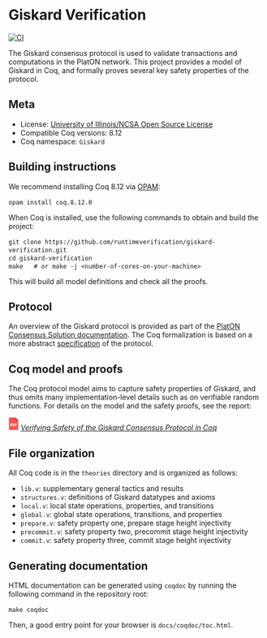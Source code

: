 # Giskard Verification

[![CI][action-shield]][action-link]

[action-shield]: https://github.com/runtimeverification/giskard-verification/workflows/CI/badge.svg?branch=master
[action-link]: https://github.com/runtimeverification/giskard-verification/actions?query=workflow%3ACI

The Giskard consensus protocol is used to validate transactions and computations
in the PlatON network. This project provides a model of Giskard in Coq, and formally
proves several key safety properties of the protocol.

## Meta

- License: [University of Illinois/NCSA Open Source License](LICENSE.md)
- Compatible Coq versions: 8.12
- Coq namespace: `Giskard`

## Building instructions

We recommend installing Coq 8.12 via [OPAM](http://opam.ocaml.org/doc/Install.html):
```shell
opam install coq.8.12.0
```
When Coq is installed, use the following commands to obtain and build the project:
```shell
git clone https://github.com/runtimeverification/giskard-verification.git
cd giskard-verification
make   # or make -j <number-of-cores-on-your-machine>
```
This will build all model definitions and check all the proofs.

## Protocol

An overview of the Giskard protocol is provided as part of the
[PlatON Consensus Solution documentation](https://devdocs.platon.network/docs/en/PlatON_Solution/).
The Coq formalization is based on a more abstract [specification](https://arxiv.org/abs/2010.02124)
of the protocol.

## Coq model and proofs

The Coq protocol model aims to capture safety properties of Giskard, and thus omits
many implementation-level details such as on verifiable random functions.
For details on the model and the safety proofs, see the report:

<img src="resources/pdf-icon.png" alt="PDF" width="20" /> *[Verifying Safety of the Giskard Consensus Protocol in Coq](https://github.com/runtimeverification/giskard-verification/blob/master/report/report.pdf)*

## File organization

All Coq code is in the `theories` directory and is organized as follows:

- `lib.v`: supplementary general tactics and results
- `structures.v`: definitions of Giskard datatypes and axioms
- `local.v`: local state operations, properties, and transitions
- `global.v`: global state operations, transitions, and properties
- `prepare.v`: safety property one, prepare stage height injectivity
- `precommit.v`: safety property two, precommit stage height injectivity
- `commit.v`: safety property three, commit stage height injectivity

## Generating documentation

HTML documentation can be generated using `coqdoc` by running the following
command in the repository root:
```
make coqdoc
```
Then, a good entry point for your browser is `docs/coqdoc/toc.html`.
